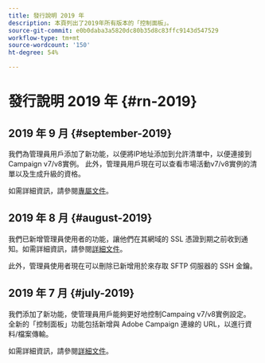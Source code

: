 ```yaml
---
title: 發行說明 2019 年
description: 本頁列出了2019年所有版本的「控制面板」。
source-git-commit: e0b0daba3a5820dc80b35d8c83ffc9143d547529
workflow-type: tm+mt
source-wordcount: '150'
ht-degree: 54%

---
```


# 發行說明 2019 年 {#rn-2019}

## 2019 年 9 月 {#september-2019}

我們為管理員用戶添加了新功能，以便將IP地址添加到允許清單中，以便連接到Campaign v7/v8實例。
此外，管理員用戶現在可以查看市場活動v7/v8實例的清單以及生成升級的資格。

如需詳細資訊，請參閱[專屬文件](../instances-settings/using/ip-allow-listing-instance-access.md)。

## 2019 年 8 月 {#august-2019}

我們已新增管理員使用者的功能，讓他們在其網域的 SSL 憑證到期之前收到通知。如需詳細資訊，請參閱[詳細文件](../subdomains-certificates/using/monitoring-ssl-certificates.md)。

此外，管理員使用者現在可以刪除已新增用於來存取 SFTP 伺服器的 SSH 金鑰。

## 2019 年 7 月 {#july-2019}

我們添加了新功能，使管理員用戶能夠更好地控制Campaing v7/v8實例設定。 全新的「控制面板」功能包括新增與 Adobe Campaign 連線的 URL，以進行資料/檔案傳輸。

如需詳細資訊，請參閱[詳細文件](../instances-settings/using/url-permissions.md)。
